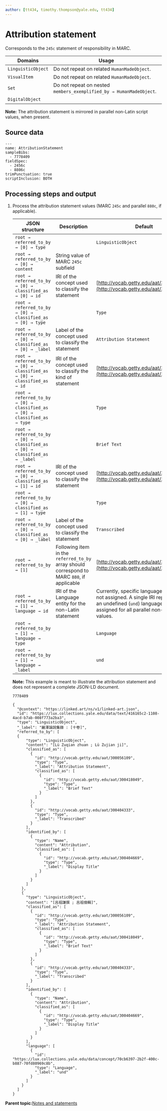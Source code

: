 ```yaml
---
author: [tt434, timothy.thompson@yale.edu, tt434]
---
```


# Attribution statement

Corresponds to the `245c` statement of responsibility in MARC.

|Domains|Usage|
|-------|-----|
|`LinguisticObject`|Do not repeat on related `HumanMadeObject`.|
|`VisualItem`|Do not repeat on related `HumanMadeObject`.|
|`Set`|Do not repeat on nested `members_exemplified_by → HumanMadeObject`.|
|`DigitalObject`| |

**Note:** The attribution statement is mirrored in parallel non-Latin script values, when present.

## Source data

```
---
name: AttributionStatement
sampleBibs:
  - 7778409
fieldSpec:
  - 2456c
  - 8806c
trimPunctuation: true
scriptInclusion: BOTH
```

## Processing steps and output

1.  Process the attribution statement values \(MARC `245c` and parallel `880c`, if applicable\).

    |JSON structure|Description|Default|
    |--------------|-----------|-------|
    |`root → referred_to_by → [0] → type`| |`LinguisticObject`|
    |`root → referred_to_by → [0] → content`|String value of MARC `245c` subfield| |
    |`root → referred_to_by → [0] → classified_as → [0] → id`|IRI of the concept used to classify the statement|[http://vocab.getty.edu/aat/300056109](http://vocab.getty.edu/aat/300056109)|
    |`root → referred_to_by → [0] → classified_as → [0] → type`| |`Type`|
    |`root → referred_to_by → [0] → classified_as → [0] → _label`|Label of the concept used to classify the statement|`Attribution Statement`|
    |`root → referred_to_by → [0] → classified_as → [0] → classified_as → id`|IRI of the concept used to classify the kind of statement|[http://vocab.getty.edu/aat/300418049](http://vocab.getty.edu/aat/300418049)|
    |`root → referred_to_by → [0] → classified_as → [0] → classified_as → type`| |`Type`|
    |`root → referred_to_by → [0] → classified_as → [0] → classified_as → _label`| |`Brief Text`|
    |`root → referred_to_by → [0] → classified_as → [1] → id`|IRI of the concept used to classify the statement|[http://vocab.getty.edu/aat/300404333](http://vocab.getty.edu/aat/300404333)|
    |`root → referred_to_by → [0] → classified_as → [1] → type`| |`Type`|
    |`root → referred_to_by → [0] → classified_as → [0] → _label`|Label of the concept used to classify the statement|`Transcribed`|
    |`root → referred_to_by → [1]`|Following item in the `referred_to_by` array should correspond to MARC `880`, if applicable|[http://vocab.getty.edu/aat/300418049](http://vocab.getty.edu/aat/300418049)|
    |`root → referred_to_by → [1] → language → id`|IRI of the Language entity for the non-Latin statement|Currently, specific language values are not assigned. A single IRI representing an undefined \(`und`\) language should be assigned for all parallel non-Latin script values.|
    |`root → referred_to_by → [1] → language → type`| |`Language`|
    |`root → referred_to_by → [1] → language → _label`| |`und`|

    **Note:** This example is meant to illustrate the attribution statement and does not represent a complete JSON-LD document.

    `7778409`

    ```
    {
      "@context": "https://linked.art/ns/v1/linked-art.json",
      "id": "https://lux.collections.yale.edu/data/text/416165c2-1108-4acd-b7ab-008f773a2ba3",
      "type": "LinguisticObject",
      "_label": "麗澤論說集錄 : [十卷]",
      "referred_to_by": [
      {
          "type": "LinguisticObject",
          "content": "[Lü Zuqian zhuan ; Lü Zujian ji]",
          "classified_as": [
            {
              "id": "http://vocab.getty.edu/aat/300056109",
              "type": "Type",
              "_label": "Attribution Statement",
              "classified_as": [
                {
                  "id": "http://vocab.getty.edu/aat/300418049",
                  "type": "Type",
                  "_label": "Brief Text"
                }
              ]
            },
            {
              "id": "http://vocab.getty.edu/aat/300404333",
              "type": "Type",
              "_label": "Transcribed"
            }
          ],
          "identified_by": [
            {
              "type": "Name",
              "content": "Attribution",
              "classified_as": [
                {
                  "id": "http://vocab.getty.edu/aat/300404669",
                  "type": "Type",
                  "_label": "Display Title"
                }
              ]
            }
          ]
        },
        {
          "type": "LinguisticObject",
          "content": "[呂祖謙撰 ; 呂祖儉輯]",
          "classified_as": [
            {
              "id": "http://vocab.getty.edu/aat/300056109",
              "type": "Type",
              "_label": "Attribution Statement",
              "classified_as": [
                {
                  "id": "http://vocab.getty.edu/aat/300418049",
                  "type": "Type",
                  "_label": "Brief Text"
                }
              ]
            },
            {
              "id": "http://vocab.getty.edu/aat/300404333",
              "type": "Type",
              "_label": "Transcribed"
            }
          ],
          "identified_by": [
            {
              "type": "Name",
              "content": "Attribution",
              "classified_as": [
                {
                  "id": "http://vocab.getty.edu/aat/300404669",
                  "type": "Type",
                  "_label": "Display Title"
                }
              ]
            }
          ],
          "language": [
            {
              "id": "https://lux.collections.yale.edu/data/concept/70cb6397-2b2f-400c-b887-70fd80969c8b",
              "type": "Language",
              "_label": "und"
            }
          ]
        }
      ]
    }
    ```


**Parent topic:**[Notes and statements](../../concepts/notes_and_statements.md)

